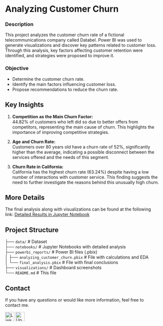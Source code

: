 # **Analyzing Customer Churn**

### **Description**

This project analyzes the customer churn rate of a fictional telecommunications company called Databel. Power BI was used to generate visualizations and discover key patterns related to customer loss. Through this analysis, key factors affecting customer retention were identified, and strategies were proposed to improve it.

### **Objective**

- Determine the customer churn rate.
- Identify the main factors influencing customer loss.
- Propose recommendations to reduce the churn rate.

## **Key Insights**

1. **Competition as the Main Churn Factor:**  
   44.82% of customers who left did so due to better offers from competitors, representing the main cause of churn. This highlights the importance of improving competitive strategies.

2. **Age and Churn Rate:**  
   Customers over 80 years old have a churn rate of 52%, significantly higher than the average, indicating a possible disconnect between the services offered and the needs of this segment.

3. **Churn Rate in California:**  
   California has the highest churn rate (63.24%) despite having a low number of interactions with customer service. This finding suggests the need to further investigate the reasons behind this unusually high churn.

## **More Details**

The final analysis along with visualizations can be found at the following link: [Detailed Results in Jupyter Notebook](../Analyzing%20Customer%20Churn%20-%20Power%20BI/notebooks/churn_analysis.ipynb)

## **Project Structure**

├── `data/` # Dataset  
├── `notebooks/` # Jupyter Notebooks with detailed analysis  
├── `powerbi_reports/` # Power BI files (.pbix)  
│ ├── `analyzing_customer_churn.pbix` # File with calculations and EDA  
│ └── `final_analysis.pbix` # File with final conclusions  
├── `visualizations/` # Dashboard screenshots  
└── `README.md` # This file

## **Contact**

If you have any questions or would like more information, feel free to contact me.

<a href="https://www.linkedin.com/in/jeanpaulomv/"><img src="https://img.shields.io/badge/jeanpaulomv-0077B5?style=for-the-badge&logo=linkedin&logoColor=white" alt="LinkedIn" height="30"></a>
<a href="https://www.upwork.com/freelancers/~017f203a5583495e29?mp_source=share"><img src="https://img.shields.io/badge/UpWork-6FDA44?style=for-the-badge&logo=Upwork&logoColor=white" alt="Upwork" height="30"></a>
